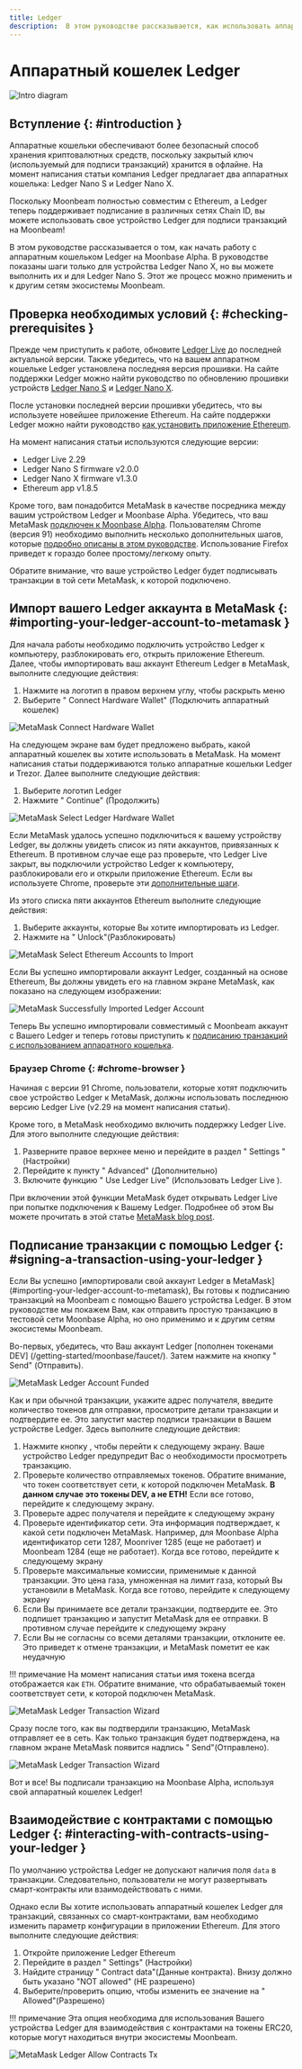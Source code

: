 ```yaml
---
title: Ledger
description:  В этом руководстве рассказывается, как использовать аппаратный кошелек Ledger для подписи транзакций в Moonbeam, используя его функции совместимости с Ethereum.
---
```


# Аппаратный кошелек Ledger

![Intro diagram](/images/ledger/ledger-banner.png)

## Вступление {: #introduction } 

Аппаратные кошельки обеспечивают более безопасный способ хранения криптовалютных средств, поскольку закрытый ключ (используемый для подписи транзакций) хранится в офлайне. На момент написания статьи компания Ledger предлагает два аппаратных кошелька: Ledger Nano S и Ledger Nano X.

Поскольку Moonbeam полностью совместим с Ethereum, а Ledger теперь поддерживает подписание в различных сетях Chain ID, вы можете использовать свое устройство Ledger для подписи транзакций на Moonbeam!

В этом руководстве рассказывается о том, как начать работу с аппаратным кошельком Ledger на Moonbase Alpha. В руководстве показаны шаги только для устройства Ledger Nano X, но вы можете выполнить их и для Ledger Nano S. Этот же процесс можно применить и к другим сетям экосистемы Moonbeam.

## Проверка необходимых условий {: #checking-prerequisites } 

Прежде чем приступить к работе, обновите [Ledger Live](https://www.ledger.com/ledger-live/download) до последней актуальной версии. Также убедитесь, что на вашем аппаратном кошельке Ledger установлена последняя версия прошивки. На сайте поддержки Ledger можно найти руководство по обновлению прошивки устройств [Ledger Nano S](https://support.ledger.com/hc/en-us/articles/360002731113-Update-Ledger-Nano-S-firmware) и [Ledger Nano X](https://support.ledger.com/hc/en-us/articles/360013349800-Update-Ledger-Nano-X-firmware).

После установки последней версии прошивки убедитесь, что вы используете новейшее приложение Ethereum. На сайте поддержки Ledger можно найти руководство [как установить приложение Ethereum](https://support.ledger.com/hc/en-us/articles/360009576554-Ethereum-ETH-).

На момент написания статьи используются следующие версии:

 - Ledger Live 2.29
 - Ledger Nano S firmware v2.0.0
 - Ledger Nano X firmware v1.3.0
 - Ethereum app v1.8.5

Кроме того, вам понадобится MetaMask в качестве посредника между вашим устройством Ledger и Moonbase Alpha. Убедитесь, что ваш MetaMask [подключен к Moonbase Alpha](/integrations/wallets/metamask/). Пользователям Chrome (версия 91) необходимо выполнить несколько дополнительных шагов, которые [подробно описаны в этом руководстве](#chrome-browser). Использование Firefox приведет к гораздо более простому/легкому опыту.

Обратите внимание, что ваше устройство Ledger будет подписывать транзакции в той сети MetaMask, к которой подключено.

## Импорт вашего Ledger аккаунта в MetaMask {: #importing-your-ledger-account-to-metamask } 

Для начала работы необходимо подключить устройство Ledger к компьютеру, разблокировать его, открыть приложение Ethereum. Далее, чтобы импортировать ваш аккаунт Ethereum Ledger в MetaMask, выполните следующие действия:

 1. Нажмите на логотип в правом верхнем углу, чтобы раскрыть меню
 2. Выберите " Connect Hardware Wallet" (Подключить аппаратный кошелек)

![MetaMask Connect Hardware Wallet](/images/ledger/ledger-images1.png)

На следующем экране вам будет предложено выбрать, какой аппаратный кошелек вы хотите использовать в MetaMask. На момент написания статьи поддерживаются только аппаратные кошельки Ledger и Trezor. Далее выполните следующие действия:

 1. Выберите логотип Ledger
 2. Нажмите " Continue" (Продолжить)

![MetaMask Select Ledger Hardware Wallet](/images/ledger/ledger-images2.png)

Если MetaMask удалось успешно подключиться к вашему устройству Ledger, вы должны увидеть список из пяти аккаунтов, привязанных к Ethereum. В противном случае еще раз проверьте, что Ledger Live закрыт, вы подключили устройство Ledger к компьютеру, разблокировали его и открыли приложение Ethereum. Если вы используете Chrome, проверьте эти [дополнительные шаги](#chrome-browser).

Из этого списка пяти аккаунтов Ethereum выполните следующие действия:

 1. Выберите аккаунты, которые Вы хотите импортировать из Ledger.
 2. Нажмите на " Unlock"(Разблокировать)

![MetaMask Select Ethereum Accounts to Import](/images/ledger/ledger-images3.png)

Если Вы успешно импортировали аккаунт Ledger, созданный на основе Ethereum, Вы должны увидеть его на главном экране MetaMask, как показано на следующем изображении:

![MetaMask Successfully Imported Ledger Account](/images/ledger/ledger-images4.png)

Теперь Вы успешно импортировали совместимый с Moonbeam аккаунт с Вашего Ledger и теперь готовы приступить к [подписанию транзакций с использованием аппаратного кошелька](#signing-a-transaction-using-your-ledger).

### Браузер Chrome {: #chrome-browser } 

Начиная с версии 91 Chrome, пользователи, которые хотят подключить свое устройство Ledger к MetaMask, должны использовать последнюю версию Ledger Live (v2.29 на момент написания статьи). 

Кроме того, в MetaMask необходимо включить поддержку Ledger Live. Для этого выполните следующие действия:

 1. Разверните правое верхнее меню и перейдите в раздел " Settings " (Настройки)
 2. Перейдите к пункту " Advanced" (Дополнительно)
 3. Включите функцию " Use Ledger Live" (Использовать Ledger Live ).

При включении этой функции MetaMask будет открывать Ledger Live при попытке подключения к Вашему Ledger. Подробнее об этом Вы можете прочитать в этой статье [MetaMask blog post](https://metamask.zendesk.com/hc/en-us/articles/360020394612-How-to-connect-a-Trezor-or-Ledger-Hardware-Wallet).

## Подписание транзакции с помощью Ledger {: #signing-a-transaction-using-your-ledger } 

Если Вы успешно [импортировали свой аккаунт Ledger в MetaMask] (#importing-your-ledger-account-to-metamask), Вы готовы к подписанию транзакций на Moonbeam с помощью Вашего устройства Ledger. В этом руководстве мы покажем Вам, как отправить простую транзакцию в тестовой сети Moonbase Alpha, но оно применимо и к другим сетям экосистемы Moonbeam.

Во-первых, убедитесь, что Ваш аккаунт Ledger [пополнен токенами DEV] (/getting-started/moonbase/faucet/). Затем нажмите на кнопку " Send" (Отправить).

![MetaMask Ledger Account Funded](/images/ledger/ledger-images5.png)

Как и при обычной транзакции, укажите адрес получателя, введите количество токенов для отправки, просмотрите детали транзакции и подтвердите ее. Это запустит мастер подписи транзакции в Вашем устройстве Ledger. Здесь выполните следующие действия:

 1. Нажмите кнопку , чтобы перейти к следующему экрану. Ваше устройство Ledger предупредит Вас о необходимости просмотреть транзакцию.
 2. Проверьте количество отправляемых токенов. Обратите внимание, что токен соответствует сети, к которой подключен MetaMask. **В данном случае это токены DEV, а не ETH!** Если все готово, перейдите к следующему экрану.
 3. Проверьте адрес получателя и перейдите к следующему экрану
 4. Проверьте идентификатор сети. Эта информация подтверждает, к какой сети подключен MetaMask. Например, для Moonbase Alpha идентификатор сети 1287, Moonriver 1285 (еще не работает) и Moonbeam 1284 (еще не работает). Когда все готово, перейдите к следующему экрану
 5. Проверьте максимальные комиссии, применимые к данной транзакции. Это цена газа, умноженная на лимит газа, который Вы установили в MetaMask. Когда все готово, перейдите к следующему экрану
 6. Если Вы принимаете все детали транзакции, подтвердите ее. Это подпишет транзакцию и запустит MetaMask для ее отправки. В противном случае перейдите к следующему экрану
 7. Если Вы не согласны со всеми деталями транзакции, отклоните ее. Это приведет к отмене транзакции, и MetaMask пометит ее как неудачную
 
!!! примечание 
    На момент написания статьи имя токена всегда отображается как `ETH`. Обратите внимание, что обрабатываемый токен соответствует сети, к которой подключен MetaMask.

![MetaMask Ledger Transaction Wizard](/images/ledger/ledger-images6.png)

Сразу после того, как вы подтвердили транзакцию, MetaMask отправляет ее в сеть. Как только транзакция будет подтверждена, на главном экране MetaMask появится надпись " Send"(Отправлено).

![MetaMask Ledger Transaction Wizard](/images/ledger/ledger-images7.png)

Вот и все! Вы подписали транзакцию на Moonbase Alpha, используя свой аппаратный кошелек Ledger!

## Взаимодействие с контрактами с помощью Ledger {: #interacting-with-contracts-using-your-ledger } 

По умолчанию устройства Ledger не допускают наличия поля `data` в транзакции. Следовательно, пользователи не могут развертывать смарт-контракты или взаимодействовать с ними.

Однако если Вы хотите использовать аппаратный кошелек Ledger для транзакций, связанных со смарт-контрактами, вам необходимо изменить параметр конфигурации в приложении Ethereum. Для этого выполните следующие действия:

 1. Откройте приложение Ledger Ethereum
 2. Перейдите в раздел " Settings" (Настройки)
 3. Найдите страницу " Contract data"(Данные контракта). Внизу должно быть указано "NOT allowed" (НЕ разрешено)
 4. Выберите/проверить опцию, чтобы изменить ее значение на " Allowed"(Разрешено)

!!! примечание 
    Эта опция необходима для использования Вашего устройства Ledger для взаимодействия с контрактами на токены ERC20, которые могут находиться внутри экосистемы Moonbeam.

![MetaMask Ledger Allow Contracts Tx](/images/ledger/ledger-images8.png)
